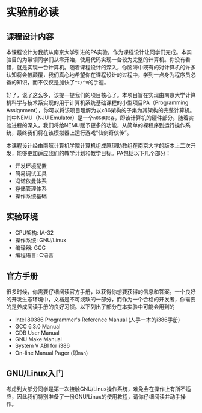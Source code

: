 # 实验前必读

## 课程设计内容

本课程设计为我航从南京大学引进的PA实验，作为课程设计让同学们完成。本实验目的为带领同学们从零开始，使用代码实现一台较为完整的计算机。你没有看错，就是实现一台计算机。随着课程设计的深入，你脑海中既有的对计算机的许多认知将会被颠覆，我们真心地希望你在课程设计的过程中，学到一点身为程序员必备的知识，而不仅仅是加快了`^C/^V`的手速。

好了，说了这么多，该提一提我们的项目核心了。本项目旨在实现由南京大学计算机科学与技术系实现的用于计算机系统基础课程的小型项目PA（Programming Assignment），你可以将该项目理解为以x86架构的子集为其架构的完整计算机。其中NEMU（NJU Emulator）是一个`n86模拟器`，即该计算机的硬件部分。随着实验进程的深入，我们将给NEMU赋予更多的功能，从简单的裸程序到运行操作系统，最终我们将在该模拟器上运行游戏“仙剑奇侠传”。

本课程设计经由南航计算机学院计算机组成原理助教组在南京大学的版本上二次开发，能够更加适应我们的教学计划和教学目标。PA包括以下几个部分：

* 开发环境配置
* 简易调试工具
* 冯诺依曼体系
* 存储管理体系
* 操作系统基础

## 实验环境

* CPU架构: IA-32
* 操作系统: GNU/Linux
* 编译器: GCC
* 编程语言: C语言

## 官方手册

很多时候，你需要仔细阅读官方手册，以获得你想要获得的信息和答案。一个良好的开发生态环境中，文档是不可或缺的一部分，而作为一个合格的开发者，你需要的是养成阅读手册的良好习惯。以下列出了部分在本实验中可能会用到的

* Intel 80386 Programmer's Reference Manual (人手一本的i386手册)
* GCC 6.3.0 Manual
* GDB User Manual
* GNU Make Manual
* System V ABI for i386
* On-line Manual Pager (即`man`)

## GNU/Linux入门

考虑到大部分同学是第一次接触GNU/Linux操作系统，难免会在操作上有所不适应，因此我们特别准备了一份GNU/Linux的使用教程，请你仔细阅读并动手操作。
